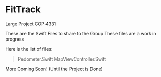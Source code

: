 # FitTrack
Large Project COP 4331

These are the Swift Files to share to the Group
These files are a work in progress

Here is the list of files:
> Pedometer.Swift
> MapViewController.Swift

More Coming Soon!
(Until the Project is Done)
